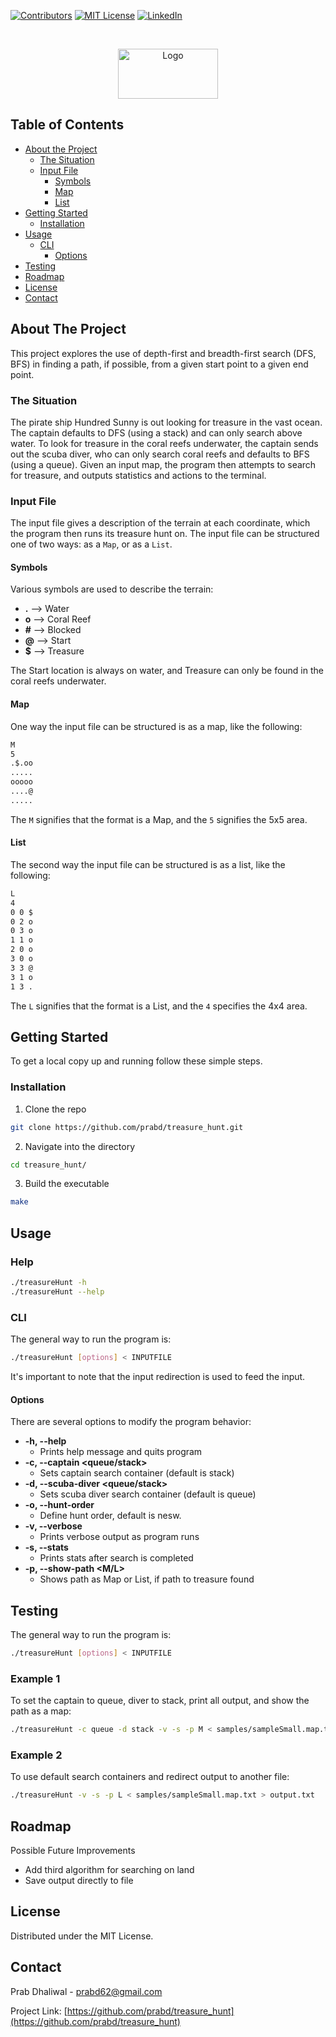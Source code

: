<!-- PROJECT SHIELDS -->
[![Contributors][contributors-shield]][contributors-url]
[![MIT License][license-shield]][license-url]
[![LinkedIn][linkedin-shield]][linkedin-url]

<!-- PROJECT LOGO -->
<br />
<p align="center">
  <a href="https://github.com/prabd/treasure_hunt">
    <img src="https://escapetrails.co/wp-content/uploads/2020/03/Treasure-hunt.jpg" alt="Logo" width="160" height="80">
  </a>
</p>


<!-- TABLE OF CONTENTS -->
## Table of Contents

* [About the Project](#about-the-project)
    * [The Situation](#the-situation)
    * [Input File](#input-file)
        * [Symbols](#symbols)
        * [Map](#map)
        * [List](#list)
* [Getting Started](#getting-started)
  * [Installation](#installation)
* [Usage](#usage)
    * [CLI](#cli)
        * [Options](#options)
* [Testing](#testing)
* [Roadmap](#roadmap)
* [License](#license)
* [Contact](#contact)


<!-- ABOUT THE PROJECT -->
## About The Project

This project explores the use of depth-first and breadth-first search (DFS, BFS) in finding a path, if possible, from a given start point to a given end point.

### The Situation
The pirate ship Hundred Sunny is out looking for treasure in the vast ocean. The captain defaults to DFS (using a stack) and can only search above water. To look for treasure in the coral reefs underwater, the captain sends out the scuba diver, who can only search coral reefs and defaults to BFS (using a queue). Given an input map, the program then attempts to search for treasure, and outputs statistics and actions to the terminal.

### Input File
The input file gives a description of the terrain at each coordinate, which the program then runs its treasure hunt on.
The input file can be structured one of two ways: as a `Map`, or as a `List`.

#### Symbols
Various symbols are used to describe the terrain:
* **.**  --> Water
* **o** --> Coral Reef
* **#** --> Blocked
* **@** --> Start
* **$** --> Treasure

The Start location is always on water, and Treasure can only be found in the coral reefs underwater.

#### Map
One way the input file can be structured is as a map, like the following:
```sh
M
5
.$.oo
.....
ooooo
....@
.....
```
The `M` signifies that the format is a Map, and the `5` signifies the 5x5 area.

#### List
The second way the input file can be structured is as a list, like the following:
```sh
L
4
0 0 $
0 2 o
0 3 o
1 1 o
2 0 o
3 0 o
3 3 @
3 1 o
1 3 .
```
The `L` signifies that the format is a List, and the `4` specifies the 4x4 area.


<!-- GETTING STARTED -->
## Getting Started
To get a local copy up and running follow these simple steps.

### Installation

1. Clone the repo
```sh
git clone https://github.com/prabd/treasure_hunt.git
```
2. Navigate into the directory
```sh
cd treasure_hunt/
```
3. Build the executable
```sh
make
```


<!-- USAGE EXAMPLES -->
## Usage

### Help
```sh 
./treasureHunt -h
./treasureHunt --help
```

### CLI
The general way to run the program is:
```sh
./treasureHunt [options] < INPUTFILE
```

It's important to note that the input redirection is used to feed the input.

#### Options
There are several options to modify the program behavior:
* **-h, --help**
  * Prints help message and quits program
* **-c, --captain <queue/stack>**
  * Sets captain search container (default is stack)
* **-d, --scuba-diver <queue/stack>**
  * Sets scuba diver search container (default is queue)
* **-o, --hunt-order <nesw>**
  * Define hunt order, default is nesw.
* **-v, --verbose**
  * Prints verbose output as program runs
* **-s, --stats**
  * Prints stats after search is completed
* **-p, --show-path <M/L>**
  * Shows path as Map or List, if path to treasure found

<!-- Testing -->
## Testing

The general way to run the program is:
```sh
./treasureHunt [options] < INPUTFILE
```

### Example 1
To set the captain to queue, diver to stack, print all output, and show the path as a map:
```sh
./treasureHunt -c queue -d stack -v -s -p M < samples/sampleSmall.map.txt
```

### Example 2
To use default search containers and redirect output to another file:
```sh
./treasureHunt -v -s -p L < samples/sampleSmall.map.txt > output.txt
```

<!-- ROADMAP -->
## Roadmap

Possible Future Improvements
* Add third algorithm for searching on land
* Save output directly to file


<!-- LICENSE -->
## License

Distributed under the MIT License.

<!-- CONTACT -->
## Contact

Prab Dhaliwal - prabd62@gmail.com

Project Link: [https://github.com/prabd/treasure_hunt](https://github.com/prabd/treasure_hunt)

<!-- MARKDOWN LINKS & IMAGES -->
<!-- https://www.markdownguide.org/basic-syntax/#reference-style-links -->
[contributors-shield]: https://img.shields.io/badge/contributors-1-green.svg
[contributors-url]: https://shields.io/
[license-shield]: https://img.shields.io/github/license/othneildrew/Best-README-Template.svg?style=flat-square
[license-url]: https://github.com/prabd/treasure_hunt
[linkedin-shield]: https://img.shields.io/badge/-LinkedIn-black.svg?style=flat-square&logo=linkedin&colorB=555
[linkedin-url]: https://linkedin.com/in/prab-dhaliwal-1603531a0
